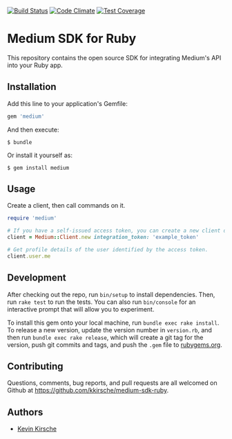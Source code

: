 [![Build Status](https://travis-ci.org/kkirsche/medium-sdk-ruby.svg)](https://travis-ci.org/kkirsche/medium-sdk-ruby) [![Code Climate](https://codeclimate.com/github/kkirsche/medium-sdk-ruby/badges/gpa.svg)](https://codeclimate.com/github/kkirsche/medium-sdk-ruby) [![Test Coverage](https://codeclimate.com/github/kkirsche/medium-sdk-ruby/badges/coverage.svg)](https://codeclimate.com/github/kkirsche/medium-sdk-ruby/coverage)

# Medium SDK for Ruby

This repository contains the open source SDK for integrating Medium's API into your Ruby app.

## Installation

Add this line to your application's Gemfile:

```ruby
gem 'medium'
```

And then execute:

    $ bundle

Or install it yourself as:

    $ gem install medium

## Usage

Create a client, then call commands on it.

```ruby
require 'medium'

# If you have a self-issued access token, you can create a new client directly:
client = Medium::Client.new integration_token: 'example_token'

# Get profile details of the user identified by the access token.
client.user.me
```

## Development

After checking out the repo, run `bin/setup` to install dependencies. Then, run `rake test` to run the tests. You can also run `bin/console` for an interactive prompt that will allow you to experiment.

To install this gem onto your local machine, run `bundle exec rake install`. To release a new version, update the version number in `version.rb`, and then run `bundle exec rake release`, which will create a git tag for the version, push git commits and tags, and push the `.gem` file to [rubygems.org](https://rubygems.org).

## Contributing

Questions, comments, bug reports, and pull requests are all welcomed on Github at https://github.com/kkirsche/medium-sdk-ruby.

## Authors

* [Kevin Kirsche](https://github.com/kkirsche)
